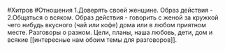 #Хитров #Отношения 
1.Доверять своей женщине. Образ действия - 
2.Общаться о всяком. Образ действия - говорить с женой за кружкой чего нибудь вкусного (чай или кофе) дома или в любом приятном месте. Разговоры о разном. Цели, планы, наша любовь, дети, дом и всякие [[интересные нам обоим темы для разговоров]].
